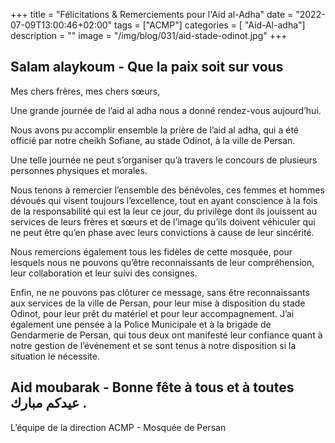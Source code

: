 +++
title = "Félicitations & Remerciements pour l'Aid al-Adha"
date = "2022-07-09T13:00:46+02:00"
tags = ["ACMP"]
categories = [ "Aid-Al-adha"]
description = ""
image = "/img/blog/031/aid-stade-odinot.jpg"
+++

## Salam alaykoum - Que la paix soit sur vous

Mes chers frères, mes chers sœurs,

Une grande journée de l’aid al adha nous a donné rendez-vous aujourd’hui.

Nous avons pu accomplir ensemble la prière de l’aid al adha, qui a été officié
par notre cheikh Sofiane, au stade Odinot, à la ville de Persan.

Une telle journée ne peut s’organiser qu’à travers le concours de plusieurs
personnes physiques et morales.

Nous tenons à remercier l’ensemble des bénévoles, ces femmes et hommes dévoués
qui visent toujours l’excellence, tout en ayant conscience à la fois de la
responsabilité qui est la leur ce jour, du privilège dont ils jouissent au
services de leurs frères et sœurs et de l’image qu’ils doivent véhiculer qui ne
peut être qu’en phase avec leurs convictions à cause de leur sincérité.

Nous remercions également tous les fidèles de cette mosquée, pour lesquels nous
ne pouvons qu’être reconnaissants de leur compréhension, leur collaboration et
leur suivi des consignes.

Enfin, ne ne pouvons pas clôturer ce message, sans être reconnaissants aux
services de la ville de Persan, pour leur mise  à disposition du stade Odinot,
pour leur prêt du matériel et pour leur accompagnement. J’ai également une
pensée à la Police Municipale et à la brigade de Gendarmerie de Persan, qui tous
deux ont manifesté leur confiance quant à notre gestion de l’événement et se
sont tenus à notre disposition si la situation le nécessite.

## Aid moubarak - Bonne fête à tous et à toutes  عيدكم مبارك .

L’équipe de la direction ACMP - Mosquée de Persan
